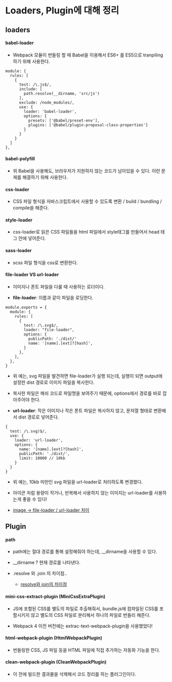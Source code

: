# Loaders, Plugin에 대해 정리

## loaders

#### babel-loader

- Webpack 모듈이 번들링 할 때 Babel을 이용해서 ES6+ 를 ES5으로 tranpiling 하기 위해 사용한다.

~~~
module: {
  rules: [
    {
      test: /\.js$/,
      include: [
        path.resolve(__dirname, 'src/js')
      ],
      exclude: /node_modules/,
      use: {
        loader: 'babel-loader',
        options: {
          presets: ['@babel/preset-env'],
          plugins: ['@babel/plugin-proposal-class-properties']
        }
      }
    }
  ]
},
~~~

#### babel-polyfill

- 위 Babel을 사용해도, 브라우저가 지원하지 않는 코드가 남아있을 수 있다. 이런 문제를 해결하기 위해 사용한다.


#### css-loader

- CSS 파일 형식을 자바스크립트에서 사용할 수 있도록 변환 / build / bundling / compile을 해준다.

#### style-loader

- css-loader로 읽은 CSS 파일들을 html 파일에서 style태그를 만들어서 head 태그 안에 넣어준다.

#### sass-loader

- scss 파일 형식을 css로 변환한다.

#### file-loader VS url-loader

- 이미지나 폰트 파일을 다룰 때 사용하는 로더이다.

- **file-loader**: 이름과 같이 파일을 로딩한다. 

~~~
module.exports = {
  module: {
    rules: [
      {
        test: /\.svg$/,
        loader: "file-loader",
        options: {
          publicPath: './dist/'
          name: '[name].[ext]?[hash]',
        }
      },
    ],
  },
}
~~~

- 위 예는, svg 파일을 발견하면 file-loader가 실행 되는데, 실행이 되면 output에 설정한 dist 경로로 이미지 파일을 복사한다.

- 복사한 파일은 해쉬 코드로 파일명을 보여주기 때문에, options에서 경로를 바로 잡아주어야 한다.

- **url-loader**: 작은 이미지나 작은 폰트 파일은 복사하지 않고, 문자열 형태로 변환해서 dist 경로로 넣어준다.

~~~
{
  test: /\.svg)$/,
  use: {
    loader: 'url-loader',
    options: {
      name: '[name].[ext]?[hash]',
      publicPath: './dist/',
      limit: 10000 // 10kb
    }
  }
}
~~~

- 위 예는, 10kb 미만인 svg 파일을 url-loader로 처리하도록 변경했다.

- 아이콘 처럼 용량이 작거나, 반복해서 사용하지 않는 이미지는 url-loader를 사용하는게 좋을 수 있다!

- [image → file-loader / url-loader 차이 ](https://jeonghwan-kim.github.io/js/2017/05/22/webpack-file-loader.html)

## Plugin

#### path

- path에는 절대 경로를 통해 설정해줘야 하는데, __dirname을 사용할 수 있다.

- __dirname ? 현재 경로를 나타낸다.

- .resolve 와 .join 의 차이점..

  - [resolve와 join의 차이점](https://stackoverflow.com/questions/35048686/whats-the-difference-between-path-resolve-and-path-join)

#### mini-css-extract-plugin (MiniCssExtraPlugin)

- JS에 포함된 CSS를 별도의 파일로 추출해줘서, bundle.js에 컴파일된 CSS를 포함시키지 않고 별도의 CSS 파일로 분리해서 하나의 파일로 번들리 해준다.

- Webpack 4 이전 버전에는 extrac-text-webpack-plugin을 사용했었다!

#### html-webpack-plugin (HtmlWebpackPlugin)

- 번들링한 CSS, JS 파일 등을 HTML 파일에 직접 추가하는 자동화 기능을 한다.

#### clean-webpack-plugin (CleanWebpackPlugin)

- 이 전에 빌드한 결과물을 삭제해서 코드 정리를 하는 플러그인이다.


